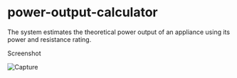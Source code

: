 # power-output-calculator
The system estimates the theoretical power output of an appliance using its power and resistance rating.

Screenshot

![Capture](https://user-images.githubusercontent.com/67919419/146673573-e124d251-8ae4-4828-aa67-54092206a7db.PNG)
